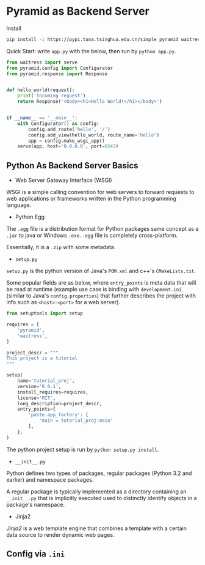 # Pyramid as Backend Server

Install

```bash
pip install -i https://pypi.tuna.tsinghua.edu.cn/simple pyramid waitress
```

Quick Start: write `app.py` with the below, then run by `python app.py`.

```python
from waitress import serve
from pyramid.config import Configurator
from pyramid.response import Response


def hello_world(request):
    print('Incoming request')
    return Response('<body><h1>Hello World!</h1></body>')


if __name__ == '__main__':
    with Configurator() as config:
        config.add_route('hello', '/')
        config.add_view(hello_world, route_name='hello')
        app = config.make_wsgi_app()
    serve(app, host='0.0.0.0', port=6543)
```

## Python As Backend Server Basics

* Web Server Gateway Interface (WSGI)

WSGI is a simple calling convention for web servers to forward requests to web applications or frameworks written in the Python programming language.

* Python Egg

The `.egg` file is a distribution format for Python packages same concept as a `.jar` to java or Windows `.exe`. 
`.egg` file is completely cross-platform.

Essentially, it is a `.zip` with some metadata.

* `setup.py`

`setup.py` is the python version of Java's `POM.xml` and c++'s `CMakeLists.txt`.

Some popular fields are as below, where `entry_points` is meta data that will be read at runtime (example use case is binding with `development.ini` (similar to Java's `config.properties`) that further describes the project with info such as `<host>:<port>` for a web server).

```python
from setuptools import setup

requires = [
    'pyramid',
    'waitress',
]

project_descr = """
This project is a tutorial
"""

setup(
    name='tutorial_proj',
    version='0.0.1',
    install_requires=requires,
    license='MIT',
    long_description=project_descr,
    entry_points={
        'paste.app_factory': [
            'main = tutorial_proj:main'
        ],
    },
)
```

The python project setup is run by `python setup.py install`.

* `__init__.py`

Python defines two types of packages, regular packages (Python 3.2 and earlier) and namespace packages. 

A regular package is typically implemented as a directory containing an `__init__.py` that is implicitly executed used to distinctly identify objects in a package's namespace.

* Jinja2

*Jinja2* is a web template engine that combines a template with a certain data source to render dynamic web pages. 

## Config via `.ini`

